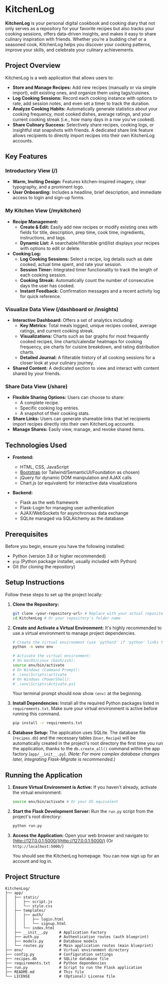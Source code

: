 # KitchenLog

**KitchenLog** is your personal digital cookbook and cooking diary that not only serves as a repository for your favorite recipes but also tracks your cooking sessions, offers data-driven insights, and makes it easy to share culinary inspiration with friends. Whether you’re a budding chef or a seasoned cook, KitchenLog helps you discover your cooking patterns, improve your skills, and celebrate your culinary achievements.

## Project Overview

KitchenLog is a web application that allows users to:
- **Store and Manage Recipes:** Add new recipes (manually or via simple import), edit existing ones, and organize them using tags/cuisines.
- **Log Cooking Sessions:** Record each cooking instance with options to rate, add session notes, and even set a timer to track the duration.
- **Analyze Cooking Habits:** Automatically generate statistics about your cooking frequency, most cooked dishes, average ratings, and your current cooking streak (i.e., how many days in a row you’ve cooked).
- **Share Culinary Success:** Selectively share recipes, cooking logs, or insightful stat snapshots with friends. A dedicated share link feature allows recipients to directly import recipes into their own KitchenLog accounts.

## Key Features

### Introductory View (/)
- **Warm, Inviting Design:** Features kitchen-inspired imagery, clear typography, and a prominent logo.
- **User Onboarding:** Includes a headline, brief description, and immediate access to login and sign-up forms.

### My Kitchen View (/mykitchen)
- **Recipe Management:**
  - **Create & Edit:** Easily add new recipes or modify existing ones with fields for title, description, prep time, cook time, ingredients, instructions, and tags.
  - **Dynamic List:** A searchable/filterable grid/list displays your recipes with options to edit or delete.
- **Cooking Log:**
  - **Log Cooking Sessions:** Select a recipe, log details such as date cooked, actual time spent, and rate your session.
  - **Session Timer:** Integrated timer functionality to track the length of each cooking session.
  - **Cooking Streak:** Automatically count the number of consecutive days the user has cooked.
  - **Instant Feedback:** Confirmation messages and a recent activity log for quick reference.

### Visualize Data View (/dashboard or /insights)
- **Interactive Dashboard:** Offers a set of analytics including:
  - **Key Metrics:** Total meals logged, unique recipes cooked, average ratings, and current cooking streak.
  - **Visualizations:** Charts such as bar graphs for most frequently cooked recipes, line charts/calendar heatmaps for cooking frequency, pie charts for cuisine breakdown, and rating distribution charts.
  - **Detailed Journal:** A filterable history of all cooking sessions for a closer look at your culinary journey.
- **Shared Content:** A dedicated section to view and interact with content shared by your friends.

### Share Data View (/share)
- **Flexible Sharing Options:** Users can choose to share:
  - A complete recipe.
  - Specific cooking log entries.
  - A snapshot of their cooking stats.
- **Share Links:** Users can generate shareable links that let recipients import recipes directly into their own KitchenLog accounts.
- **Manage Shares:** Easily view, manage, and revoke shared items.

## Technologies Used

- **Frontend:**
  - HTML, CSS, JavaScript
  - [Bootstrap](https://getbootstrap.com/) (or Tailwind/SemanticUI/Foundation as chosen)
  - jQuery for dynamic DOM manipulation and AJAX calls
  - Chart.js (or equivalent) for interactive data visualizations

- **Backend:**
  - Flask as the web framework
  - Flask-Login for managing user authentication
  - AJAX/WebSockets for asynchronous data exchange
  - SQLite managed via SQLAlchemy as the database
 
## Prerequisites

Before you begin, ensure you have the following installed:
- Python (version 3.8 or higher recommended)
- `pip` (Python package installer, usually included with Python)
- Git (for cloning the repository)

## Setup Instructions

Follow these steps to set up the project locally:

1.  **Clone the Repository:**
    ```bash
    git clone <your-repository-url> # Replace with your actual repository URL
    cd KitchenLog # Or your repository's folder name
    ```

2.  **Create and Activate a Virtual Environment:**
    It's highly recommended to use a virtual environment to manage project dependencies.

    ```bash
    # Create the virtual environment (use 'python3' if 'python' links to Python 2)
    python -m venv env

    # Activate the virtual environment:
    # On macOS/Linux (bash/zsh):
    source env/bin/activate
    # On Windows (Command Prompt):
    # .\env\Scripts\activate
    # On Windows (PowerShell):
    # .\env\Scripts\Activate.ps1
    ```
    Your terminal prompt should now show `(env)` at the beginning.

3.  **Install Dependencies:**
    Install all the required Python packages listed in `requirements.txt`. Make sure your virtual environment is active before running this command.
    ```bash
    pip install -r requirements.txt
    ```

4.  **Database Setup:**
    The application uses SQLite. The database file (`recipes.db`) and the necessary tables (`User`, `Recipe`) will be automatically created in the project's root directory the first time you run the application, thanks to the `db.create_all()` command within the app factory (`app/__init__.py`).
    *(Note: For more complex database changes later, integrating Flask-Migrate is recommended.)*
## Running the Application

1.  **Ensure Virtual Environment is Active:**
    If you haven't already, activate the virtual environment:
    ```bash
    source env/bin/activate # Or your OS equivalent
    ```

2.  **Start the Flask Development Server:**
    Run the `run.py` script from the project's root directory:
    ```bash
    python run.py
    ```

3.  **Access the Application:**
    Open your web browser and navigate to:
    [http://127.0.0.1:5000/](http://127.0.0.1:5000/)
    (Or `http://localhost:5000/`)

    You should see the KitchenLog homepage. You can now sign up for an account and log in.

## Project Structure

```text
KitchenLog/
├── app/
│   ├── static/
│   │   ├── script.js
│   │   └── style.css
│   ├── templates/
│   │   ├── auth/
│   │   │   ├── login.html
│   │   │   └── signup.html
│   │   └── index.html
│   ├── __init__.py     # Application Factory
│   ├── auth.py         # Authentication routes (auth blueprint)
│   ├── models.py       # Database models
│   └── routes.py       # Main application routes (main blueprint)
├── env/                # Virtual environment directory
├── config.py           # Configuration settings
├── recipes.db          # SQLite database file
├── requirements.txt    # Python dependencies
├── run.py              # Script to run the Flask application
├── README.md           # This file
└── LICENSE             # (Optional) License file

